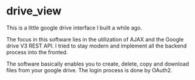 # drive_view

This is a little google drive interface I built a while ago. 

The focus in this software lies in the utilization of AJAX and the Google drive V3 REST API. I tried to stay modern and implement all the backend process into the fronted. 

The software basically enables you to create, delete, copy and download files from your google drive. 
The login process is done by OAuth2. 
